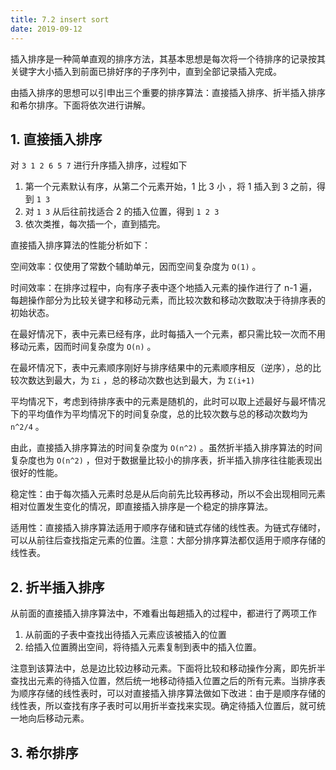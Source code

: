 ```yaml
---
title: 7.2 insert sort
date: 2019-09-12
---
```


插入排序是一种简单直观的排序方法，其基本思想是每次将一个待排序的记录按其关键字大小插入到前面已排好序的子序列中，直到全部记录插入完成。

由插入排序的思想可以引申出三个重要的排序算法：直接插入排序、折半插入排序和希尔排序。下面将依次进行讲解。

## 1. 直接插入排序

对 `3 1 2 6 5 7` 进行升序插入排序，过程如下

1. 第一个元素默认有序，从第二个元素开始，1 比 3 小 ，将 1 插入到 3 之前，得到 `1 3` 
2. 对 `1 3` 从后往前找适合 2 的插入位置，得到 `1 2 3` 
3. 依次类推，每次插一个，直到插完。

直接插入排序算法的性能分析如下：

空间效率：仅使用了常数个辅助单元，因而空间复杂度为 `O(1)` 。

时间效率：在排序过程中，向有序子表中逐个地插入元素的操作进行了 n-1 遍，每趟操作部分为比较关键字和移动元素，而比较次数和移动次数取决于待排序表的初始状态。

在最好情况下，表中元素已经有序，此时每插入一个元素，都只需比较一次而不用移动元素，因而时间复杂度为 `O(n)` 。

在最坏情况下，表中元素顺序刚好与排序结果中的元素顺序相反（逆序），总的比较次数达到最大，为 `Σi` ，总的移动次数也达到最大，为 `Σ(i+1)` 

平均情况下，考虑到待排序表中的元素是随机的，此时可以取上述最好与最坏情况下的平均值作为平均情况下的时间复杂度，总的比较次数与总的移动次数均为 `n^2/4` 。

由此，直接插入排序算法的时间复杂度为 `O(n^2)` 。虽然折半插入排序算法的时间复杂度也为 `O(n^2)` ，但对于数据量比较小的排序表，折半插入排序往往能表现出很好的性能。

稳定性：由于每次插入元素时总是从后向前先比较再移动，所以不会出现相同元素相对位置发生变化的情况，即直接插入排序是一个稳定的排序算法。

适用性：直接插入排序算法适用于顺序存储和链式存储的线性表。为链式存储时，可以从前往后查找指定元素的位置。注意：大部分排序算法都仅适用于顺序存储的线性表。

## 2. 折半插入排序

从前面的直接插入排序算法中，不难看出每趟插入的过程中，都进行了两项工作

1. 从前面的子表中查找出待插入元素应该被插入的位置
2. 给插入位置腾出空间，将待插入元素复制到表中的插入位置。

注意到该算法中，总是边比较边移动元素。下面将比较和移动操作分离，即先折半查找出元素的待插入位置，然后统一地移动待插入位置之后的所有元素。当排序表为顺序存储的线性表时，可以对直接插入排序算法做如下改进：由于是顺序存储的线性表，所以查找有序子表时可以用折半查找来实现。确定待插入位置后，就可统一地向后移动元素。

## 3. 希尔排序

